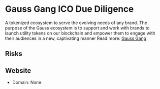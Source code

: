 # Gauss Gang ICO Due Diligence
A tokenized ecosystem to serve the evolving needs of any brand. The purpose of the Gauss ecosystem is to support and work with brands to launch utility tokens on our blockchain and empower them to engage with their audiences in a new, captivating manner
Read more: [Gauss Gang](https://metabay.network/ico/gauss-gang)
## Risks
## Website
* Domain: None

